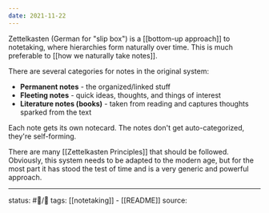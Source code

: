 ```yaml
---
date: 2021-11-22
---
```

Zettelkasten (German for "slip box") is a [[bottom-up approach]] to notetaking, where hierarchies form naturally over time. This is much preferable to [[how we naturally take notes]].


There are several categories for notes in the original system:
- **Permanent notes** - the organized/linked stuff
- **Fleeting notes** - quick ideas, thoughts, and things of interest
- **Literature notes (books)** - taken from reading and captures thoughts sparked from the text

Each note gets its own notecard. The notes don't get auto-categorized, they're self-forming.

There are many [[Zettelkasten Principles]] that should be followed. Obviously, this system needs to be adapted to the modern age, but for the most part it has stood the test of time and is a very generic and powerful approach.
___
status: #🌲/📝
tags: [[notetaking]] - [[README]]
source: 